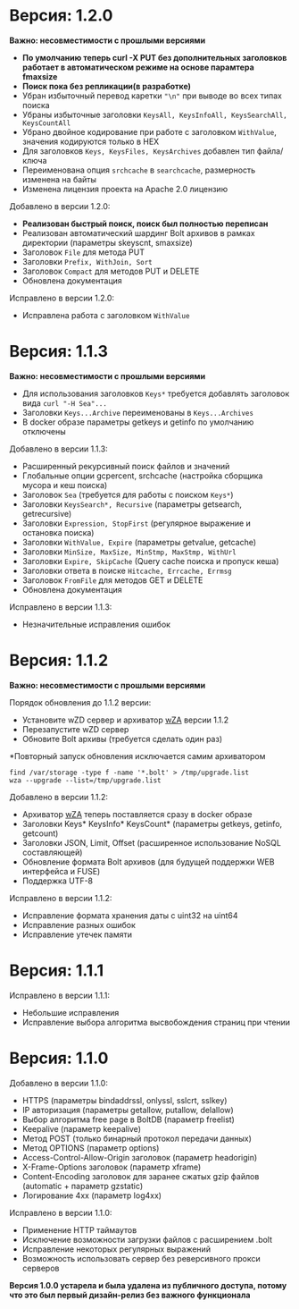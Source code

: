 Версия: 1.2.0
========

**Важно: несовместимости с прошлыми версиями**

- **По умолчанию теперь curl -X PUT без дополнительных заголовков работает в автоматическом режиме на основе парамтера fmaxsize**
- **Поиск пока без репликации(в разработке)**
- Убран избыточный перевод каретки `"\n"` при выводе во всех типах поиска
- Убраны избыточные заголовки ```KeysAll, KeysInfoAll, KeysSearchAll, KeysCountAll``` 
- Убрано двойное кодирование при работе с заголовком ```WithValue```, значения кодируются только в HEX
- Для заголовков ```Keys, KeysFiles, KeysArchives``` добавлен тип файла/ключа
- Переименована опция `srchcache` в `searchcache`, размерность изменена на байты
- Изменена лицензия проекта на Apache 2.0 лицензию

Добавлено в версии 1.2.0:

- **Реализован быстрый поиск, поиск был полностью переписан**
- Реализован автоматический шардинг Bolt архивов в рамках директории (параметры skeyscnt, smaxsize)
- Заголовок ```File``` для метода PUT
- Заголовки ```Prefix, WithJoin, Sort```
- Заголовок ```Compact``` для методов PUT и DELETE
- Обновлена документация

Исправлено в версии 1.2.0:

- Исправлена работа с заголовком ```WithValue```

Версия: 1.1.3
========

**Важно: несовместимости с прошлыми версиями**

- Для использования заголовков ```Keys*``` требуется добавлять заголовок вида ```curl "-H Sea"...```
- Заголовки ```Keys...Archive``` переименованы в ```Keys...Archives```
- В docker образе параметры getkeys и getinfo по умолчанию отключены

Добавлено в версии 1.1.3:

- Расширенный рекурсивный поиск файлов и значений
- Глобальные опции gcpercent, srchcache (настройка сборщика мусора и кеш поиска)
- Заголовок ```Sea``` (требуется для работы с поиском ```Keys*```)
- Заголовки ```KeysSearch*, Recursive``` (параметры getsearch, getrecursive)
- Заголовки ```Expression, StopFirst``` (регулярное выражение и остановка поиска)
- Заголовки ```WithValue, Expire``` (параметры getvalue, getcache)
- Заголовки ```MinSize, MaxSize, MinStmp, MaxStmp, WithUrl```
- Заголовки ```Expire, SkipCache``` (Query cache поиска и пропуск кеша)
- Заголовки ответа в поиске ```Hitcache, Errcache, Errmsg```
- Заголовок ```FromFile``` для методов GET и DELETE
- Обновлена документация

Исправлено в версии 1.1.3:

- Незначительные исправления ошибок

Версия: 1.1.2
========

**Важно: несовместимости с прошлыми версиями**

Порядок обновления до 1.1.2 версии:

- Установите wZD сервер и архиватор <a href=https://github.com/eltaline/wza>wZA</a> версии 1.1.2
- Перезапустите wZD сервер
- Обновите Bolt архивы (требуется сделать один раз)

*Повторный запуск обновления исключается самим архиватором

```
find /var/storage -type f -name '*.bolt' > /tmp/upgrade.list
wza --upgrade --list=/tmp/upgrade.list
```

Добавлено в версии 1.1.2:

- Архиватор <a href=https://github.com/eltaline/wza>wZA</a> теперь поставляется сразу в docker образе
- Заголовки Keys* KeysInfo* KeysCount* (параметры getkeys, getinfo, getcount)
- Заголовки JSON, Limit, Offset (расширенное использование NoSQL составляющей)
- Обновление формата Bolt архивов (для будущей поддержки WEB интерфейса и FUSE)
- Поддержка UTF-8

Исправлено в версии 1.1.2:

- Исправление формата хранения даты с uint32 на uint64
- Исправление разных ошибок
- Исправление утечек памяти

Версия: 1.1.1
========

Исправлено в версии 1.1.1:

- Небольшие исправления
- Исправление выбора алгоритма высвобождения страниц при чтении

Версия: 1.1.0
========

Добавлено в версии 1.1.0:

- HTTPS (параметры bindaddrssl, onlyssl, sslcrt, sslkey)
- IP авторизация (параметры getallow, putallow, delallow)
- Выбор алгоритма free page в BoltDB (параметр freelist)
- Keepalive (параметр keepalive)
- Метод POST (только бинарный протокол передачи данных)
- Метод OPTIONS (параметр options)
- Access-Control-Allow-Origin заголовок (параметр headorigin)
- X-Frame-Options заголовок (параметр xframe)
- Content-Encoding заголовок для заранее сжатых gzip файлов (automatic + параметр gzstatic)
- Логирование 4xx (параметр log4xx)

Исправлено в версии 1.1.0:

- Применение HTTP таймаутов
- Исключение возможности загрузки файлов с расширением .bolt
- Исправление некоторых регулярных выражений
- Возможность использовать сервер без реверсивного прокси серверов

**Версия 1.0.0 устарела и была удалена из публичного доступа, потому что это был первый дизайн-релиз без важного функционала**